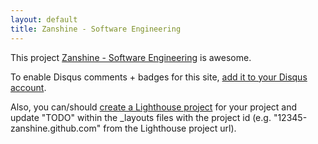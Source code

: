 ```yaml
---
layout: default
title: Zanshine - Software Engineering
---
```


This project <a href="http://github.com//zanshine.github.com">Zanshine - Software Engineering</a> is awesome.

To enable Disqus comments + badges for this site, [add it to your Disqus account](http://disqus.com/add/).

Also, you can/should [create a Lighthouse project](http://.lighthouseapp.com/projects/new) for your project and update "TODO" within the _layouts files with the project id (e.g. "12345-zanshine.github.com" from the Lighthouse project url).